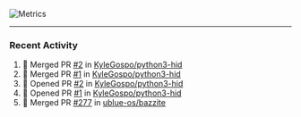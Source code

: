 ![Metrics](https://metrics.lecoq.io/KyleGospo?template=classic&base=header%2C%20activity%2C%20community%2C%20repositories%2C%20metadata&base.indepth=false&base.hireable=false&base.skip=false&config.timezone=America%2FLos_Angeles)

---
### Recent Activity
<!--START_SECTION:activity-->
1. 🎉 Merged PR [#2](https://github.com/KyleGospo/python3-hid/pull/2) in [KyleGospo/python3-hid](https://github.com/KyleGospo/python3-hid)
2. 🎉 Merged PR [#1](https://github.com/KyleGospo/python3-hid/pull/1) in [KyleGospo/python3-hid](https://github.com/KyleGospo/python3-hid)
3. 💪 Opened PR [#2](https://github.com/KyleGospo/python3-hid/pull/2) in [KyleGospo/python3-hid](https://github.com/KyleGospo/python3-hid)
4. 💪 Opened PR [#1](https://github.com/KyleGospo/python3-hid/pull/1) in [KyleGospo/python3-hid](https://github.com/KyleGospo/python3-hid)
5. 🎉 Merged PR [#277](https://github.com/ublue-os/bazzite/pull/277) in [ublue-os/bazzite](https://github.com/ublue-os/bazzite)
<!--END_SECTION:activity-->
